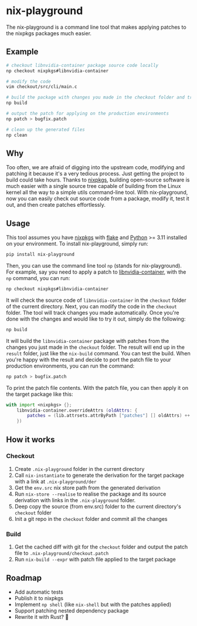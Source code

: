 # nix-playground

The nix-playground is a command line tool that makes applying patches to the nixpkgs packages much easier.

## Example

```bash
# checkout libnvidia-container package source code locally
np checkout nixpkgs#libnvidia-container

# modify the code
vim checkout/src/cli/main.c

# build the package with changes you made in the checkout folder and try it out
np build

# output the patch for applying on the production environments
np patch > bugfix.patch

# clean up the generated files
np clean
```

## Why
Too often, we are afraid of digging into the upstream code, modifying and patching it because it's a very tedious process.
Just getting the project to build could take hours.
Thanks to [nixpkgs](https://nixos.org), building open-source software is much easier with a single source tree capable of building from the Linux kernel all the way to a simple utils command-line tool.
With nix-playground, now you can easily check out source code from a package, modify it, test it out, and then create patches effortlessly.

## Usage

This tool assumes you have [nixpkgs](https://nixos.org) with [flake](https://wiki.nixos.org/wiki/Flakes) and [Python](https://www.python.org) >= 3.11 installed on your environment.
To install nix-playground, simply run:

```bash
pip install nix-playground
```

Then, you can use the command line tool `np` (stands for nix-playground).
For example, say you need to apply a patch to [libnvidia-container](https://github.com/NVIDIA/libnvidia-container), with the `np` command, you can run:

```bash
np checkout nixpkgs#libnvidia-container
```

It will check the source code of `libnvidia-container` in the `checkout` folder of the current directory.
Next, you can modify the code in the `checkout` folder. The tool will track changes you made automatically.
Once you're done with the changes and would like to try it out, simply do the following:

```bash
np build
```

It will build the `libnvidia-container` package with patches from the changes you just made in the `checkout` folder.
The result will end up in the `result` folder, just like the `nix-build` command.
You can test the build. When you're happy with the result and decide to port the patch file to your production environments, you can run the command:

```bash
np patch > bugfix.patch
```

To print the patch file contents.
With the patch file, you can then apply it on the target package like this:

```nix
with import <nixpkgs> {};
    libnvidia-container.overrideAttrs (oldAttrs: {
        patches = (lib.attrsets.attrByPath ["patches"] [] oldAttrs) ++ [./bugfix.patch];
    })
```

## How it works

### Checkout

1. Create `.nix-playground` folder in the current directory
2. Call `nix-instantiate` to generate the derivation for the target package with a link at `.nix-playground/der`
3. Get the `env.src` nix store path from the generated derivation 
4. Run `nix-store --realise` to realise the package and its source derivation with links in the `.nix-playground` folder.
5. Deep copy the source (from env.src) folder to the current directory's `checkout` folder
6. Init a git repo in the `checkout` folder and commit all the changes

### Build

1. Get the cached diff with git for the `checkout` folder and output the patch file to `.nix-playground/checkout.patch`
2. Run `nix-build --expr` with patch file applied to the target package

## Roadmap

- Add automatic tests
- Publish it to nixpkgs 
- Implement `np shell` (like `nix-shell` but with the patches applied)
- Support patching nested dependency package
- Rewrite it with Rust? 🤔
